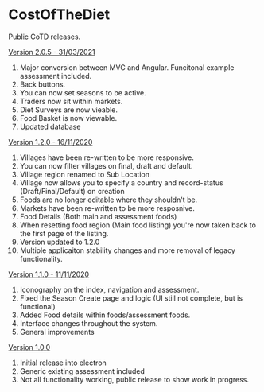 # CostOfTheDiet

Public CoTD releases.

[Version 2.0.5 - 31/03/2021](https://github.com/SaveTheChildrenUK/CostOfTheDiet/releases/download/v2.0.5/Cost-of-The-Diet-Setup-2.0.5.exe)
1. Major conversion between MVC and Angular. Funcitonal example assessment included.
2. Back buttons.
3. You can now set seasons to be active.
4. Traders now sit within markets.
5. Diet Surveys are now vieable.
6. Food Basket is now viewable.
7. Updated database

[Version 1.2.0 - 16/11/2020](https://github.com/SaveTheChildrenUK/CostOfTheDiet/releases/download/v1.2.0/Cost-of-The-Diet-Setup-1.2.0.exe)
1. Villages have been re-written to be more responsive.
2. You can now filter villages on final, draft and default.
3. Village region renamed to Sub Location
4. Village now allows you to specify a country and record-status (Draft/Final/Default) on creation
5. Foods are no longer editable where they shouldn't be.
6. Markets have been re-written to be more resposnive. 
7. Food Details (Both main and assessment foods) 
8. When resetting food region (Main food listing) you're now taken back to the first page of the listing.
9. Version updated to 1.2.0
10. Multiple applicaiton stability changes and more removal of legacy functionality.

[Version 1.1.0 -  11/11/2020](https://github.com/SaveTheChildrenUK/CostOfTheDiet/releases/download/v1.1.0/Cost-of-The-Diet-Setup-1.1.0.exe)
1. Iconography on the index, navigation and assessment.
2. Fixed the Season Create page and logic (UI still not complete, but is functional)
3. Added Food details within foods/assessment foods.
4. Interface changes throughout the system.
5. General improvements

[Version 1.0.0](https://github.com/SaveTheChildrenUK/CostOfTheDiet/releases/download/v1.0.0/Cost-of-The-Diet-Setup-1.0.0.exe)
1. Initial release into electron
2. Generic existing assessment included
3. Not all functionality working, public release to show work in progress.
